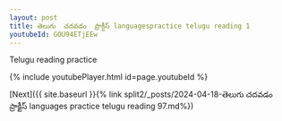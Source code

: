 ```yaml
---
layout: post
title: తెలుగు  చదవడం  ప్రాక్టీస్ languagespractice telugu reading 1
youtubeId: GOU94ETjEEw
---
```

 
 
Telugu reading practice
 
 
 
 
 


{% include youtubePlayer.html id=page.youtubeId %}
 
[Next]({{ site.baseurl }}{% link  split2/_posts/2024-04-18-తెలుగు  చదవడం  ప్రాక్టీస్ languages practice telugu reading 97.md%})
 
